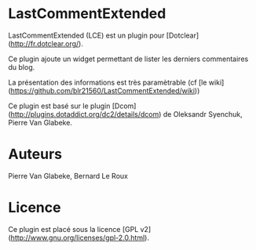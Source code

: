 LastCommentExtended
===================


LastCommentExtended (LCE) est un plugin pour [Dotclear] (http://fr.dotclear.org/).

Ce plugin ajoute un widget permettant de lister les derniers commentaires du blog.

La présentation des informations est très paramètrable (cf [le wiki] (https://github.com/blr21560/LastCommentExtended/wiki))

Ce plugin est basé sur le plugin [Dcom] (http://plugins.dotaddict.org/dc2/details/dcom) de Oleksandr Syenchuk, Pierre Van Glabeke.


Auteurs
=======
Pierre Van Glabeke, Bernard Le Roux

Licence
===================
Ce plugin est placé sous la licence [GPL v2] (http://www.gnu.org/licenses/gpl-2.0.html).
